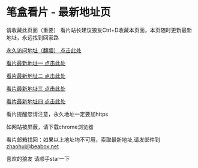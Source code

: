 # 笔盒看片 - 最新地址页

请收藏此页面（重要）
看片站长建议狼友Ctrl+D收藏本页面，本页随时更新最新地址，永远找到回家路

[永久访问地址（翻牆） 点击此处](https://beabox.net/)

[看片最新地址一 点击此处](https://6q4vcix0hj.wiki)

[看片最新地址二 点击此处](https://hh691gabtuf.shop)

[看片最新地址三 点击此处](https://6q4vcix0hj.wiki)

[看片最新地址四 点击此处](https://fqh40ile6d9.wiki)

看片提醒您请注意，永久地址一定要加https

如网站被屏蔽，请下载chrome浏览器

看片邮箱找回：如果以上地址均不可用，索取最新地址,请发邮件到 zhaohui@beabox.net

喜欢的狼友 请顺手star一下